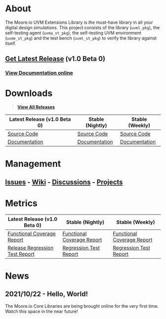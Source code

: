 # About
The Moore.io UVM Extensions Library is *the* must-have library in all your digital design simulations.  This project consists of the library (`uvml_pkg`), the self-testing agent (`uvma_st_pkg`), the self-testing UVM environment (`uvme_st_pkg`) and the test bench (`uvmt_st_pkg`) to verify the library against itself.


## [Get Latest Release](TODO) (v1.0 Beta 0)
### [View Documentation online](TODO)


# Downloads

> **[View All Releases](TODO)**

| Latest Release (v1.0 Beta 0) | Stable (Nightly) | Stable (Weekly) |
| --------------------- | ---------------- | --------------- |
| [Source Code](TODO) | [Source Code](TODO) | [Source Code](TODO) |
| [Documentation](TODO) | [Documentation](TODO) | [Documentation](TODO) |


# Management
## [Issues](https://github.com/Datum-Technology-Corporation/uvml/issues) - [Wiki](https://github.com/Datum-Technology-Corporation/uvml/wiki) - [Discussions](https://github.com/Datum-Technology-Corporation/uvml/discussions) - [Projects](https://github.com/Datum-Technology-Corporation/uvml/projects)


# Metrics

| Latest Release (v1.0 Beta 0) | Stable (Nightly) | Stable (Weekly) |
| --------------------- | ---------------- | --------------- |
| [Functional Coverage Report](TODO) | [Functional Coverage Report](TODO) | [Functional Coverage Report](TODO) |
| [Release Regression Test Report](TODO) | [Regression Test Report](TODO) | [Regression Test Report](TODO) |


# News
## 2021/10/22 - Hello, World!
The Moore.io Core Libraries are being brought online for the very first time. Watch this space in the near future!
